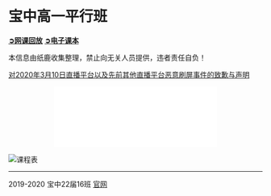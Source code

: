 # 宝中高一平行班

[**➲网课回放**](replay) [**➲电子课本**](ebook)

本信息由纸鹿收集整理，禁止向无关人员提供，违者责任自负！

[对2020年3月10日直播平台以及先前其他直播平台恶意刷屏事件的致歉与声明](200310apology)

<iframe style="width:324px;height:120px;max-width:100%;border:none;display:block;margin:auto" src="banner.html" width="324" height="120"></iframe>

![课程表](http://l33z22l11.gitee.io/app16/wk.jpg)

------

2019-2020 宝中22届16班 [官网](http://ucme.icu)
